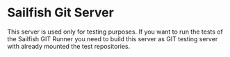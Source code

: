 Sailfish Git Server
===================

This server is used only for testing purposes. If you want to run the tests of the Sailfish GIT Runner you need
to build this server as GIT testing server with already mounted the test repositories.